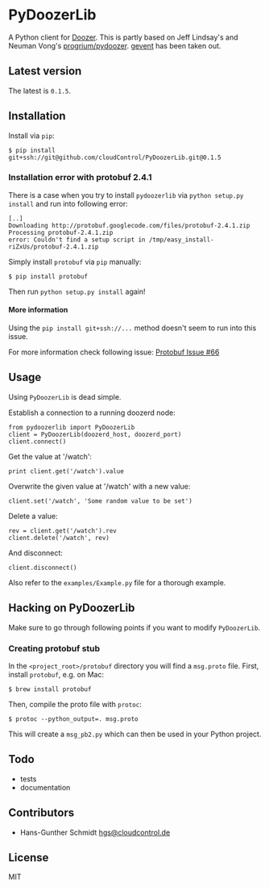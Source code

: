 # PyDoozerLib

A Python client for [Doozer](https://github.com/ha/doozerd). This is partly based on Jeff Lindsay's and Neuman Vong's [progrium/pydoozer](https://github.com/progrium/pydoozer). [gevent](http://www.gevent.org/) has been taken out.

## Latest version

The latest is `0.1.5`.

## Installation

Install via `pip`:

	$ pip install git+ssh://git@github.com/cloudControl/PyDoozerLib.git@0.1.5

### Installation error with protobuf 2.4.1

There is a case when you try to install `pydoozerlib` via `python setup.py install` and run into following error:

    [..]
    Downloading http://protobuf.googlecode.com/files/protobuf-2.4.1.zip
    Processing protobuf-2.4.1.zip
    error: Couldn't find a setup script in /tmp/easy_install-riZxUs/protobuf-2.4.1.zip

Simply install `protobuf` via `pip` manually:

    $ pip install protobuf

Then run `python setup.py install` again!

#### More information

Using the `pip install git+ssh://...` method doesn't seem to run into this issue.

For more information check following issue: [Protobuf Issue #66](http://code.google.com/p/protobuf/issues/detail?id=66)

## Usage

Using `PyDoozerLib` is dead simple.

Establish a connection to a running doozerd node:

	from pydoozerlib import PyDoozerLib
	client = PyDoozerLib(doozerd_host, doozerd_port)
	client.connect()

Get the value at '/watch':

	print client.get('/watch').value

Overwrite the given value at '/watch' with a new value:

	client.set('/watch', 'Some random value to be set')

Delete a value:

	rev = client.get('/watch').rev
	client.delete('/watch', rev)

And disconnect:

	client.disconnect()

Also refer to the `examples/Example.py` file for a thorough example.

## Hacking on PyDoozerLib

Make sure to go through following points if you want to modify `PyDoozerLib`.

### Creating protobuf stub

In the `<project_root>/protobuf` directory you will find a `msg.proto` file. First, install `protobuf`, e.g. on Mac:

	$ brew install protobuf

Then, compile the proto file with `protoc`:

	$ protoc --python_output=. msg.proto

This will create a `msg_pb2.py` which can then be used in your Python project.

## Todo

 * tests
 * documentation

## Contributors

 * Hans-Gunther Schmidt <hgs@cloudcontrol.de>

## License

MIT
